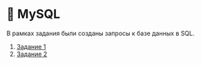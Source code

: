 # 🔁 MySQL 

В рамках задания были созданы запросы к базе данных в SQL. 
1) <a href="https://docs.google.com/document/d/1-cwzpTZIw_w51VeD9OJDrtcKJ6fjoHAS/edit?usp=sharing&ouid=110162778668144602279&rtpof=true&sd=true">Задание 1</a>
2) <a href="https://docs.google.com/document/d/1-gnekEBgmMH-MnoDyNsmYIFMaEDPHq4F/edit?usp=sharing&ouid=110162778668144602279&rtpof=true&sd=true">Задание 2</a> 
